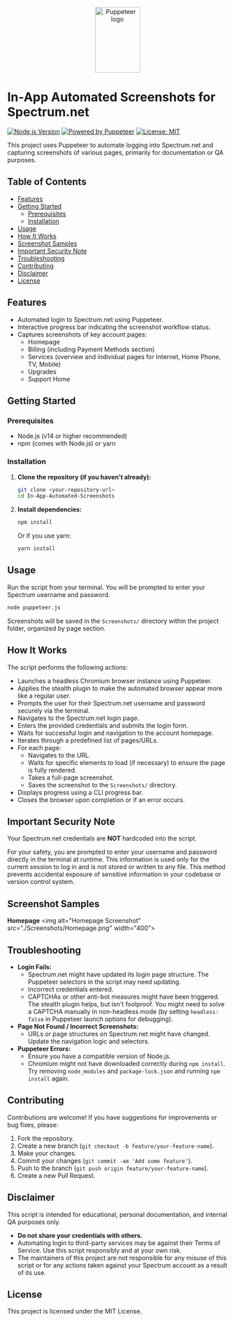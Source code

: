 <p align="center">
  <a href="https://pptr.dev/">
    <img src="https://user-images.githubusercontent.com/10379601/29446482-04f7036a-841f-11e7-9872-91d1fc2ea683.png" alt="Puppeteer logo" width="103" height="150">
  </a>
</p>

# In-App Automated Screenshots for Spectrum.net

[![Node.js Version](https://img.shields.io/badge/Node.js-%3E%3D14-brightgreen.svg)](https://nodejs.org/)
[![Powered by Puppeteer](https://img.shields.io/badge/powered%20by-Puppeteer-24A770.svg?logo=Puppeteer)](https://pptr.dev/)
[![License: MIT](https://img.shields.io/badge/License-MIT-yellow.svg)](LICENSE)

This project uses Puppeteer to automate logging into Spectrum.net and capturing screenshots of various pages, primarily for documentation or QA purposes.

## Table of Contents

- [Features](#features)
- [Getting Started](#getting-started)
  - [Prerequisites](#prerequisites)
  - [Installation](#installation)
- [Usage](#usage)
- [How It Works](#how-it-works)
- [Screenshot Samples](#screenshot-samples)
- [Important Security Note](#important-security-note)
- [Troubleshooting](#troubleshooting)
- [Contributing](#contributing)
- [Disclaimer](#disclaimer)
- [License](#license)

## Features

-   Automated login to Spectrum.net using Puppeteer.
-   Interactive progress bar indicating the screenshot workflow status.
-   Captures screenshots of key account pages:
    -   Homepage
    -   Billing (including Payment Methods section)
    -   Services (overview and individual pages for Internet, Home Phone, TV, Mobile)
    -   Upgrades
    -   Support Home

## Getting Started

### Prerequisites

-   Node.js (v14 or higher recommended)
-   npm (comes with Node.js) or yarn

### Installation

1.  **Clone the repository (if you haven't already):**
    ```sh
    git clone <your-repository-url>
    cd In-App-Automated-Screenshots
    ```

2.  **Install dependencies:**
    ```sh
    npm install
    ```
    Or if you use yarn:
    ```sh
    yarn install
    ```

## Usage

Run the script from your terminal. You will be prompted to enter your Spectrum username and password.

```sh
node puppeteer.js
````

Screenshots will be saved in the `Screenshots/` directory within the project folder, organized by page section.

## How It Works

The script performs the following actions:

  - Launches a headless Chromium browser instance using Puppeteer.
  - Applies the stealth plugin to make the automated browser appear more like a regular user.
  - Prompts the user for their Spectrum.net username and password securely via the terminal.
  - Navigates to the Spectrum.net login page.
  - Enters the provided credentials and submits the login form.
  - Waits for successful login and navigation to the account homepage.
  - Iterates through a predefined list of pages/URLs.
  - For each page:
      - Navigates to the URL.
      - Waits for specific elements to load (if necessary) to ensure the page is fully rendered.
      - Takes a full-page screenshot.
      - Saves the screenshot to the `Screenshots/` directory.
  - Displays progress using a CLI progress bar.
  - Closes the browser upon completion or if an error occurs.

## Important Security Note

Your Spectrum.net credentials are **NOT** hardcoded into the script.

For your safety, you are prompted to enter your username and password directly in the terminal at runtime. This information is used only for the current session to log in and is not stored or written to any file. This method prevents accidental exposure of sensitive information in your codebase or version control system.

## Screenshot Samples

**Homepage**
<img alt="Homepage Screenshot" src="./Screenshots/Homepage.png" width="400"\>


## Troubleshooting

  - **Login Fails:**
      - Spectrum.net might have updated its login page structure. The Puppeteer selectors in the script may need updating.
      - Incorrect credentials entered.
      - CAPTCHAs or other anti-bot measures might have been triggered. The stealth plugin helps, but isn't foolproof. You might need to solve a CAPTCHA manually in non-headless mode (by setting `headless: false` in Puppeteer launch options for debugging).
  - **Page Not Found / Incorrect Screenshots:**
      - URLs or page structures on Spectrum.net might have changed. Update the navigation logic and selectors.
  - **Puppeteer Errors:**
      - Ensure you have a compatible version of Node.js.
      - Chromium might not have downloaded correctly during `npm install`. Try removing `node_modules` and `package-lock.json` and running `npm install` again.

## Contributing

Contributions are welcome\! If you have suggestions for improvements or bug fixes, please:

1.  Fork the repository.
2.  Create a new branch (`git checkout -b feature/your-feature-name`).
3.  Make your changes.
4.  Commit your changes (`git commit -am 'Add some feature'`).
5.  Push to the branch (`git push origin feature/your-feature-name`).
6.  Create a new Pull Request.

## Disclaimer

This script is intended for educational, personal documentation, and internal QA purposes only.

  - **Do not share your credentials with others.**
  - Automating login to third-party services may be against their Terms of Service. Use this script responsibly and at your own risk.
  - The maintainers of this project are not responsible for any misuse of this script or for any actions taken against your Spectrum account as a result of its use.

## License

This project is licensed under the MIT License.